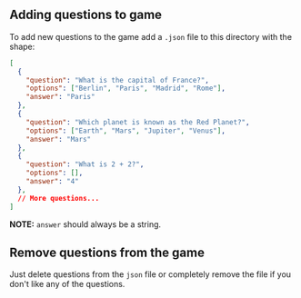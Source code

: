 ## Adding questions to game

To add new questions to the game add a `.json` file to this directory with the shape:

``` json
[
  {
    "question": "What is the capital of France?",
    "options": ["Berlin", "Paris", "Madrid", "Rome"],
    "answer": "Paris"
  },
  {
    "question": "Which planet is known as the Red Planet?",
    "options": ["Earth", "Mars", "Jupiter", "Venus"],
    "answer": "Mars"
  },
  {
    "question": "What is 2 + 2?",
    "options": [],
    "answer": "4"
  },
  // More questions...
]
```

**NOTE:** `answer` should always be a string.


## Remove questions from the game

Just delete questions from the `json` file or completely remove the file if you don't like any of the questions.
